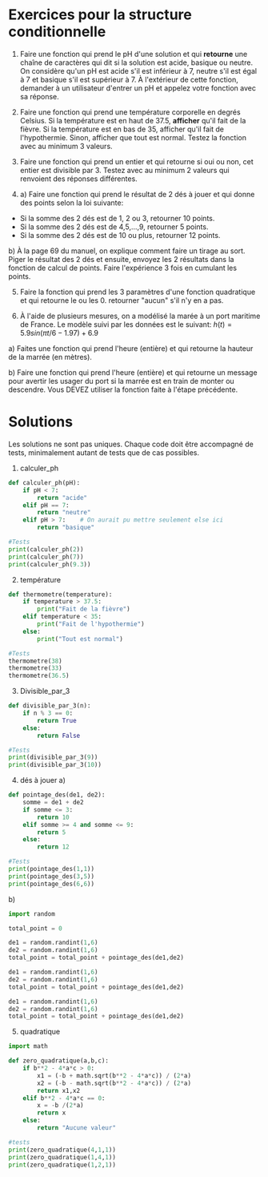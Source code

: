 # Exercices pour la structure conditionnelle

1. Faire une fonction qui prend le pH d'une solution et qui **retourne** une chaîne de caractères qui dit si la solution est acide, basique ou neutre. On considère qu'un pH est acide s'il est inférieur à 7, neutre s'il est égal à 7 et basique s'il est supérieur à 7. À l'extérieur de cette fonction, demander à un utilisateur d'entrer un pH et appelez votre fonction avec sa réponse.

2. Faire une fonction qui prend une température corporelle en degrés Celsius. Si la température est en haut de 37.5, **afficher** qu'il fait de la fièvre. Si la température est en bas de 35, afficher qu'il fait de l'hypothermie. Sinon, afficher que tout est normal. Testez la fonction avec au minimum 3 valeurs.

3. Faire une fonction qui prend un entier et qui retourne si oui ou non, cet entier est divisible par 3. Testez avec au minimum 2 valeurs qui renvoient des réponses différentes.

4. a) Faire une fonction qui prend le résultat de 2 dés à jouer et qui donne des points selon la loi suivante:
- Si la somme des 2 dés est de 1, 2 ou 3, retourner 10 points. 
- Si la somme des 2 dés est de 4,5,...,9, retourner 5 points.
- Si la somme des 2 dés est de 10 ou plus, retourner 12 points.

b) À la page 69 du manuel, on explique comment faire un tirage au sort. Piger le résultat des 2 dés et ensuite, envoyez les 2 résultats dans la fonction de calcul de points. Faire l'expérience 3 fois en cumulant les points.


5. Faire la fonction qui prend les 3 paramètres d'une fonction quadratique et qui retourne le ou les 0. retourner "aucun" s'il n'y en a pas.


6. À l'aide de plusieurs mesures, on a modélisé la marée à un port maritime de France. Le modèle suivi par les données est le suivant: $h(t)=5.9sin(\pi t/6 -1.97) +6.9$

a) Faites une fonction qui prend l'heure (entière) et qui retourne la hauteur de la marrée (en mètres).

b) Faire une fonction qui prend l'heure (entière) et qui retourne un message pour avertir les usager du port si la marrée est en train de monter ou descendre. Vous DEVEZ utiliser la fonction faite à l'étape précédente.


# Solutions

Les solutions ne sont pas uniques. Chaque code doit être accompagné de tests, minimalement autant de tests que de cas possibles.

1. calculer_ph
```py
def calculer_ph(pH):
    if pH < 7:
        return "acide"
    elif pH == 7:
        return "neutre"
    elif pH > 7:    # On aurait pu mettre seulement else ici
        return "basique"

#Tests
print(calculer_ph(2))
print(calculer_ph(7))
print(calculer_ph(9.3))
```

2. température
```py
def thermometre(temperature):
    if temperature > 37.5:
        print("Fait de la fièvre")
    elif temperature < 35:
        print("Fait de l'hypothermie")
    else:
        print("Tout est normal")

#Tests
thermometre(38)
thermometre(33)
thermometre(36.5)
```

3. Divisible_par_3

```py
def divisible_par_3(n):
    if n % 3 == 0:
        return True
    else:
        return False

#Tests
print(divisible_par_3(9))
print(divisible_par_3(10))
```

4. dés à jouer 
a)
```py
def pointage_des(de1, de2):
    somme = de1 + de2
    if somme <= 3:
        return 10
    elif somme >= 4 and somme <= 9:
        return 5
    else:
        return 12

#Tests
print(pointage_des(1,1))
print(pointage_des(3,5))
print(pointage_des(6,6))
```

b)
```py
import random

total_point = 0

de1 = random.randint(1,6)
de2 = random.randint(1,6)
total_point = total_point + pointage_des(de1,de2)

de1 = random.randint(1,6)
de2 = random.randint(1,6)
total_point = total_point + pointage_des(de1,de2)

de1 = random.randint(1,6)
de2 = random.randint(1,6)
total_point = total_point + pointage_des(de1,de2)
```

5. quadratique

```py
import math

def zero_quadratique(a,b,c):
    if b**2 - 4*a*c > 0:
        x1 = (-b + math.sqrt(b**2 - 4*a*c)) / (2*a)
        x2 = (-b - math.sqrt(b**2 - 4*a*c)) / (2*a)
        return x1,x2
    elif b**2 - 4*a*c == 0:
        x = -b /(2*a)
        return x
    else:
        return "Aucune valeur"

#tests
print(zero_quadratique(4,1,1))
print(zero_quadratique(1,4,1))
print(zero_quadratique(1,2,1))
```